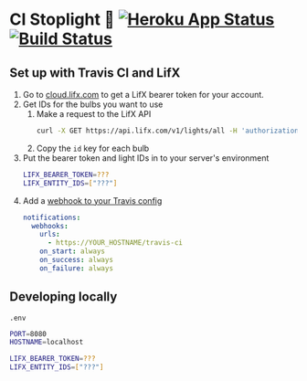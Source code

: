# CI Stoplight 🚦 [![Heroku App Status](https://heroku-badge.herokuapp.com/?app=ci-stoplight&svg=1)](https://dashboard.heroku.com/apps/ci-stoplight) [![Build Status](https://travis-ci.org/dudeofawesome/ci-stoplight.svg?branch=master)](https://travis-ci.org/dudeofawesome/ci-stoplight)

## Set up with Travis CI and LifX

1. Go to [cloud.lifx.com](cloud.lifx.com) to get a LifX bearer token for your account.
1. Get IDs for the bulbs you want to use
    1. Make a request to the LifX API
        ```bash
        curl -X GET https://api.lifx.com/v1/lights/all -H 'authorization: Bearer YOUR_BEARER_TOKEN_HERE'
        ```
    1. Copy the `id` key for each bulb
1. Put the bearer token and light IDs in to your server's environment
    ```bash
    LIFX_BEARER_TOKEN=???
    LIFX_ENTITY_IDS=["???"]
    ```
1. Add a [webhook to your Travis config](https://docs.travis-ci.com/user/notifications/#Configuring-webhook-notifications)
    ```yaml
    notifications:
      webhooks:
        urls:
          - https://YOUR_HOSTNAME/travis-ci
        on_start: always
        on_success: always
        on_failure: always
    ```
## Developing locally

`.env`

```bash
PORT=8080
HOSTNAME=localhost

LIFX_BEARER_TOKEN=???
LIFX_ENTITY_IDS=["???"]
```

